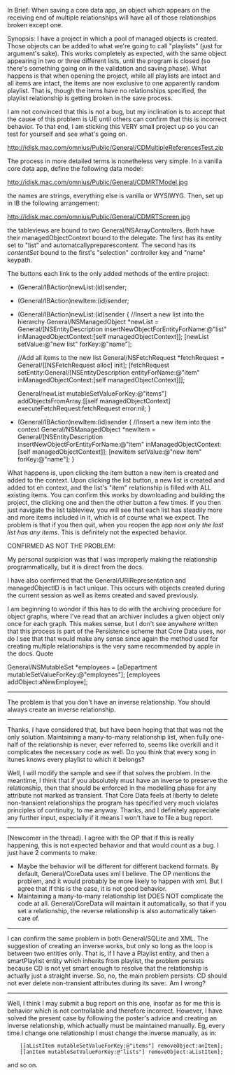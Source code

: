 In Brief: When saving a core data app, an object which appears on the receiving end of multiple relationships will have all of those relationships broken except one.

Synopsis:
I have a project in which a pool of managed objects is created.  Those objects can be added to what we're going to call "playlists" (just for argument's sake).  This works completely as expected, with the same object appearing in two or three different lists, until the program is closed (so there's something going on in the validation and saving phase).  What happens is that when opening the project, while all playlists are intact and all items are intact, the items are now exclusive to one apparently random playlist.  That is, though the items have no relationships specified, the playlist relationship is getting broken in the save process.

I am not convinced that this is not a bug, but my inclination is to accept that the cause of this problem is UE until others can confirm that this is incorrect behavior.  To that end, I am sticking this VERY small project up so you can test for yourself and see what's going on. 

http://idisk.mac.com/omnius/Public/General/CDMultipleReferencesTest.zip

The process in more detailed terms is nonetheless very simple. In a vanilla core data app, define the following data model:

http://idisk.mac.com/omnius/Public/General/CDMRTModel.jpg

the names are strings, everything else is vanilla or WYSIWYG. Then, set up in IB the following arrangement:

http://idisk.mac.com/omnius/Public/General/CDMRTScreen.jpg

the tableviews are bound to two General/NSArrayControllers.  Both have their managedObjectContext bound to the delegate.  The first has its entity set to "list" and automatcallypreparescontent.  The second has its *contentSet* bound to the first's "selection" controller key and "name" keypath.

The buttons each link to the only added methods of the entire project:
    
- (General/IBAction)newList:(id)sender;
- (General/IBAction)newItem:(id)sender;

- (General/IBAction)newList:(id)sender
{
	//Insert a new list into the hierarchy
	General/NSManagedObject *newList = General/[NSEntityDescription insertNewObjectForEntityForName:@"list" inManagedObjectContext:[self managedObjectContext]];
	[newList setValue:@"new list" forKey:@"name"];
	
	//Add all items to the new list
	General/NSFetchRequest *fetchRequest = General/[[NSFetchRequest alloc] init];
	[fetchRequest setEntity:General/[NSEntityDescription entityForName:@"item" inManagedObjectContext:[self managedObjectContext]]];
	
	General/newList mutableSetValueForKey:@"items"] addObjectsFromArray:[[self managedObjectContext] executeFetchRequest:fetchRequest error:nil;
}

- (General/IBAction)newItem:(id)sender
{
	//Insert a new item into the context
	General/NSManagedObject *newItem = General/[NSEntityDescription insertNewObjectForEntityForName:@"item" inManagedObjectContext:[self managedObjectContext]];
	[newItem setValue:@"new item" forKey:@"name"];
}



What happens is, upon clicking the item button a new item is created and added to the context.  Upon clicking the list button, a new list is created and added tot eh context, and the list's "item" relationship is filled with ALL existing items.  You can confirm this works by downloading and building the project, the clicking one and then the other button a few times.  If you then just navigate the list tableview, you will see that each list has steadily more and more items included in it, which is of course what we expect.
The problem is that if you then quit, when you reopen the app now *only the last list has any items*.  This is definitely not the expected behavior.

CONFIRMED AS NOT THE PROBLEM:

My personal suspicion was that I was improperly making the relationship programmatically, but it is direct from the docs.  

I have also confirmed that the General/URIRepresentation and managedObjectID is in fact unique.  This occurs with objects created during the current session as well as items created and saved previously.

I am beginning to wonder if this has to do with the archiving procedure for object graphs, where I've read that an archiver includes a given object only once for each graph.  This makes sense, but I don't see anywhere written that this process is part of the Persistence scheme that Core Data uses, nor do I see that that would make any sense since again the method used for creating multiple relationships is the very same recommended by apple in the docs.  Quote
    
General/NSMutableSet *employees = [aDepartment mutableSetValueForKey:@"employees"];
[employees addObject:aNewEmployee];


----

The problem is that you don't have an inverse relationship.  You should always create an inverse relationship.

----

Thanks, I have considered that, but have been hoping that that was not the only solution.  Maintaining a many-to-many relationship list, when fully one-half of the relationship is never, ever referred to, seems like overkill and it complicates the necessary code as well.  Do you think that every song in itunes knows every playlist to which it belongs?

Well, I will modify the sample and see if that solves the problem.  In the meantime, I think that if you absolutely must have an inverse to preserve the relationship, then that should be enforced in the modelling phase for any attribute not marked as transient.  That Core Data feels at liberty to delete non-transient relationships the program has specified very much violates principles of continuity, to me anyway.  Thanks, and I definitely appreciate any further input, especially if it means I won't have to file a bug report.


----
(Newcomer in the thread). I agree with the OP that if this is really happening, this is not expected behavior and that would count as a bug. I just have 2 comments to make:


* Maybe the behavior will be different for different backend formats. By default, General/CoreData uses xml I believe. The OP mentions the problem, and it would probably be more likely to happen with xml. But I agree that if this is the case, it is not good behavior.
* Maintaining a many-to-many relationship list DOES NOT complicate the code at all. General/CoreData will maintain it automatically, so that if you set a relationship, the reverse relationship is also automatically taken care of.


----
I can confirm the same problem in both General/SQLite and XML.  The suggestion of creating an inverse works, but only so long as the loop is between two entities only. That is, if I have a Playlist entity, and then a smartPlaylist entity which inherits from playlist, the problem persists because CD is not yet smart enough to resolve that the relationship is actually just a straight inverse.  So, no, the main problem persists:  CD should not ever delete non-transient attributes during its save:.  Am I wrong?

----
Well, I think I may submit a bug report on this one, insofar as for me this is behavior which is not controllable and therefore incorrect.  However, I have solved the present case by following the poster's advice and creating an inverse relationship, which actually must be maintained manually.  Eg, every time I change one relationship I must change the inverse manually, as in:
    
		[[aListItem mutableSetValueForKey:@"items"] removeObject:anItem];
		[[anItem mutableSetValueForKey:@"lists"] removeObject:aListItem];

and so on.
